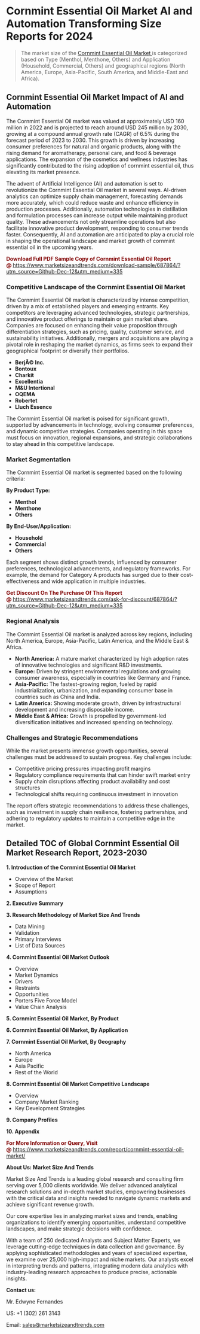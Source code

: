 <H1> Cornmint Essential Oil Market AI and Automation Transforming Size Reports for 2024</H1><blockquote><p>The market size of the <a href="https://www.marketsizeandtrends.com/download-sample/687864/?utm_source=Github-Dec-12&amp;utm_medium=335" target="_blank">Cornmint Essential Oil Market </a>is categorized based on Type (Menthol, Menthone, Others) and Application (Household, Commercial, Others) and geographical regions (North America, Europe, Asia-Pacific, South America, and Middle-East and Africa).</p></blockquote><p><h2>Cornmint Essential Oil Market Impact of AI and Automation</h2><p>The Cornmint Essential Oil market was valued at approximately USD 160 million in 2022 and is projected to reach around USD 245 million by 2030, growing at a compound annual growth rate (CAGR) of 6.5% during the forecast period of 2023 to 2030. This growth is driven by increasing consumer preferences for natural and organic products, along with the rising demand for aromatherapy, personal care, and food & beverage applications. The expansion of the cosmetics and wellness industries has significantly contributed to the rising adoption of cornmint essential oil, thus elevating its market presence.</p><p>The advent of Artificial Intelligence (AI) and automation is set to revolutionize the Cornmint Essential Oil market in several ways. AI-driven analytics can optimize supply chain management, forecasting demands more accurately, which could reduce waste and enhance efficiency in production processes. Additionally, automation technologies in distillation and formulation processes can increase output while maintaining product quality. These advancements not only streamline operations but also facilitate innovative product development, responding to consumer trends faster. Consequently, AI and automation are anticipated to play a crucial role in shaping the operational landscape and market growth of cornmint essential oil in the upcoming years.</p></p><p><strong><span style="color: #800000;">Download Full PDF Sample Copy of Cornmint Essential Oil Report @</span>&nbsp;</strong><a href="https://www.marketsizeandtrends.com/download-sample/687864/?utm_source=Github-Dec-12&amp;utm_medium=335">https://www.marketsizeandtrends.com/download-sample/687864/?utm_source=Github-Dec-12&amp;utm_medium=335</a></p><h3>Competitive Landscape of the Cornmint Essential Oil Market</h3><p>The Cornmint Essential Oil market is characterized by intense competition, driven by a mix of established players and emerging entrants. Key competitors are leveraging advanced technologies, strategic partnerships, and innovative product offerings to maintain or gain market share. Companies are focused on enhancing their value proposition through differentiation strategies, such as pricing, quality, customer service, and sustainability initiatives. Additionally, mergers and acquisitions are playing a pivotal role in reshaping the market dynamics, as firms seek to expand their geographical footprint or diversify their portfolios.</p><p><strong><p><ul><li>BerjÃ© Inc. </li><li> Bontoux </li><li> Charkit </li><li> Excellentia </li><li> M&U Intertional </li><li> OQEMA </li><li> Robertet </li><li> Lluch Essence</p></li></ul></p></strong></p><p>The Cornmint Essential Oil market is poised for significant growth, supported by advancements in technology, evolving consumer preferences, and dynamic competitive strategies. Companies operating in this space must focus on innovation, regional expansions, and strategic collaborations to stay ahead in this competitive landscape.</p><h3>Market Segmentation</h3><p>The Cornmint Essential Oil market is segmented based on the following criteria:</p><p><strong>By Product Type:</strong></p><p><strong><p><ul><li>Menthol </li><li> Menthone </li><li> Others</p></li></ul></p></strong></p><p><strong>By End-User/Application:</strong></p><p><strong><p><ul><li>Household </li><li> Commercial </li><li> Others</p></li></ul></p></strong></p><p>Each segment shows distinct growth trends, influenced by consumer preferences, technological advancements, and regulatory frameworks. For example, the demand for Category A products has surged due to their cost-effectiveness and wide application in multiple industries.</p><p><strong><span style="color: #800000;">Get Discount On The Purchase Of This Report @&nbsp;</span></strong><a href="https://www.marketsizeandtrends.com/ask-for-discount/687864/?utm_source=Github-Dec-12&amp;utm_medium=335">https://www.marketsizeandtrends.com/ask-for-discount/687864/?utm_source=Github-Dec-12&amp;utm_medium=335</a></p><h3>Regional Analysis</h3><p>The Cornmint Essential Oil market is analyzed across key regions, including North America, Europe, Asia-Pacific, Latin America, and the Middle East &amp; Africa.</p><ul><li><strong>North America:</strong> A mature market characterized by high adoption rates of innovative technologies and significant R&amp;D investments.</li><li><strong>Europe:</strong> Driven by stringent environmental regulations and growing consumer awareness, especially in countries like Germany and France.</li><li><strong>Asia-Pacific:</strong> The fastest-growing region, fueled by rapid industrialization, urbanization, and expanding consumer base in countries such as China and India.</li><li><strong>Latin America:</strong> Showing moderate growth, driven by infrastructural development and increasing disposable income.</li><li><strong>Middle East &amp; Africa:</strong> Growth is propelled by government-led diversification initiatives and increased spending on technology.</li></ul><h3>Challenges and Strategic Recommendations</h3><p>While the market presents immense growth opportunities, several challenges must be addressed to sustain progress. Key challenges include:</p><ul><li>Competitive pricing pressures impacting profit margins</li><li>Regulatory compliance requirements that can hinder swift market entry</li><li>Supply chain disruptions affecting product availability and cost structures</li><li>Technological shifts requiring continuous investment in innovation</li></ul><p>The report offers strategic recommendations to address these challenges, such as investment in supply chain resilience, fostering partnerships, and adhering to regulatory updates to maintain a competitive edge in the market.</p><h2>Detailed TOC of Global Cornmint Essential Oil Market Research Report, 2023-2030</h2><p><strong>1. Introduction of the Cornmint Essential Oil Market</strong></p><ul><li>Overview of the Market</li><li>Scope of Report</li><li>Assumptions&nbsp;</li></ul><p><strong>2. Executive Summary</strong></p><p><strong>3. Research Methodology of <strong>Market Size And Trends</strong></strong></p><ul><li>Data Mining</li><li>Validation</li><li>Primary Interviews</li><li>List of Data Sources&nbsp;</li></ul><p><strong>4. Cornmint Essential Oil Market Outlook</strong></p><ul><li>Overview</li><li>Market Dynamics</li><li>Drivers</li><li>Restraints</li><li>Opportunities</li><li>Porters Five Force Model</li><li>Value Chain Analysis&nbsp;</li></ul><p><strong>5. Cornmint Essential Oil Market, By Product</strong></p><p><strong>6. Cornmint Essential Oil Market, By Application</strong></p><p><strong>7. Cornmint Essential Oil Market, By Geography</strong></p><ul><li>North America</li><li>Europe</li><li>Asia Pacific</li><li>Rest of the World&nbsp;</li></ul><p><strong>8. Cornmint Essential Oil Market Competitive Landscape</strong></p><ul><li>Overview</li><li>Company Market Ranking</li><li>Key Development Strategies&nbsp;</li></ul><p><strong>9. Company Profiles</strong></p><p><strong>10. Appendix</strong></p><p><strong><span style="color: #800000;">For More Information or Query, Visit @&nbsp;</span></strong><a href="https://www.marketsizeandtrends.com/report/cornmint-essential-oil-market/">https://www.marketsizeandtrends.com/report/cornmint-essential-oil-market/</a></p><p></p><p><strong>About Us:&nbsp;Market Size And Trends</strong></p><p>Market Size And Trends&nbsp;is a leading global research and consulting firm serving over 5,000 clients worldwide. We deliver advanced analytical research solutions and in-depth market studies, empowering businesses with the critical data and insights needed to navigate dynamic markets and achieve significant revenue growth.</p><p>Our core expertise lies in analyzing market sizes and trends, enabling organizations to identify emerging opportunities, understand competitive landscapes, and make strategic decisions with confidence.</p><p>With a team of 250 dedicated Analysts and Subject Matter Experts, we leverage cutting-edge techniques in data collection and governance. By applying sophisticated methodologies and years of specialized expertise, we examine over 25,000 high-impact and niche markets. Our analysts excel in interpreting trends and patterns, integrating modern data analytics with industry-leading research approaches to produce precise, actionable insights.</p><p><strong>Contact us:</strong></p><p>Mr. Edwyne Fernandes</p><p>US: +1 (302) 261 3143</p><p>Email: <a href="mailto:sales@marketsizeandtrends.com">sales@marketsizeandtrends.com</a>&nbsp;</p>

